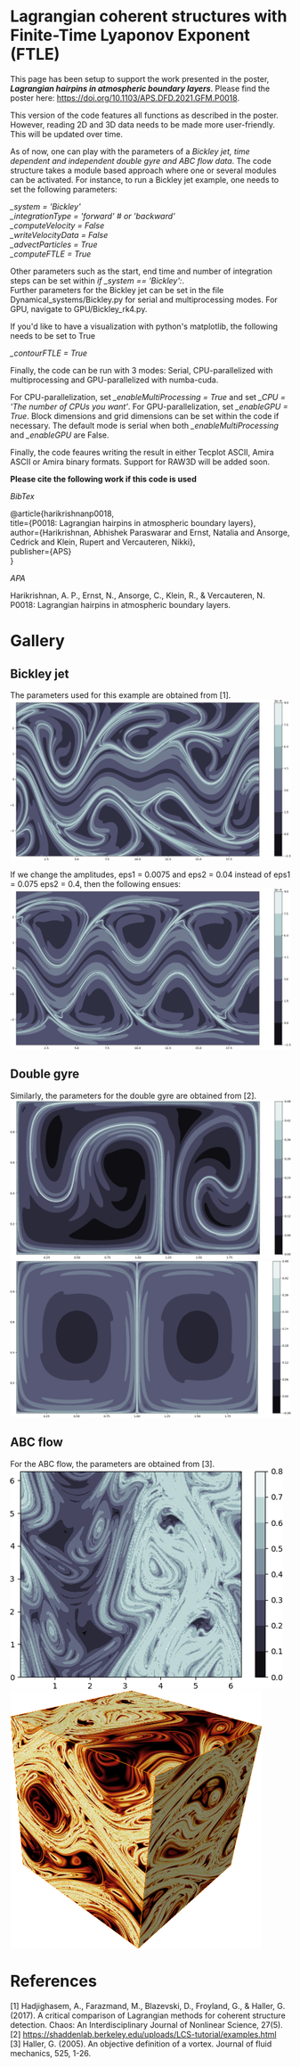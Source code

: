 # Lagrangian coherent structures with Finite-Time Lyaponov Exponent (FTLE)

This page has been setup to support the work presented in the poster, **_Lagrangian hairpins in atmospheric boundary layers_**. Please find the poster here: https://doi.org/10.1103/APS.DFD.2021.GFM.P0018.

This version of the code features all functions as described in the poster. However, reading 2D and 3D data needs to be made more user-friendly. This will be updated over time. 

As of now, one can play with the parameters of a _Bickley jet, time dependent and independent double gyre and ABC flow data_. The code structure takes a module based approach where one or several modules can be activated. For instance, to run a Bickley jet example, one needs to set the following parameters:

_\_system = 'Bickley'_\
_\_integrationType = 'forward' # or 'backward'_\
_\_computeVelocity = False_\
_\_writeVelocityData = False_\
_\_advectParticles = True_\
_\_computeFTLE = True_

Other parameters such as the start, end time and number of integration steps can be set within _if \_system == 'Bickley':_.\
Further parameters for the Bickley jet can be set in the file Dynamical_systems/Bickley.py for serial and multiprocessing modes. For GPU, navigate to GPU/Bickley_rk4.py.

If you'd like to have a visualization with python's matplotlib, the following needs to be set to True

_\_contourFTLE = True_

Finally, the code can be run with 3 modes: Serial, CPU-parallelized with multiprocessing and GPU-parallelized with numba-cuda. 

For CPU-parallelization, set _\_enableMultiProcessing = True_ and set _\_CPU = 'The number of CPUs you want'_.
For GPU-parallelization, set _\_enableGPU = True_. Block dimensions and grid dimensions can be set within the code if necessary. 
The default mode is serial when both _\_enableMultiProcessing_ and _\_enableGPU_ are False. 

Finally, the code feaures writing the result in either Tecplot ASCII, Amira ASCII or Amira binary formats. Support for RAW3D will be added soon. 

**Please cite the following work if this code is used**

_BibTex_

@article{harikrishnanp0018,\
  title={P0018: Lagrangian hairpins in atmospheric boundary layers},\
  author={Harikrishnan, Abhishek Paraswarar and Ernst, Natalia and Ansorge, Cedrick and Klein, Rupert and Vercauteren, Nikki},\
  publisher={APS}\
}

_APA_

Harikrishnan, A. P., Ernst, N., Ansorge, C., Klein, R., & Vercauteren, N. P0018: Lagrangian hairpins in atmospheric boundary layers.

# Gallery

## Bickley jet
The parameters used for this example are obtained from [1]. 
![Screenshot](Plots/Bickley_perturbed.png)

If we change the amplitudes, eps1 = 0.0075 and eps2 = 0.04 instead of eps1 = 0.075 eps2 = 0.4, then the following ensues:
![Screenshot](Plots/Bickley_steady.png)

## Double gyre
Similarly, the parameters for the double gyre are obtained from [2].
![Screenshot](Plots/Time_dependent_gyre.png)
![Screenshot](Plots/Time_independent_gyre.png)

## ABC flow
For the ABC flow, the parameters are obtained from [3].
![Screenshot](Plots/ABC_slice.png)
![Screenshot](Plots/ABC_3D.png)

# References
[1] Hadjighasem, A., Farazmand, M., Blazevski, D., Froyland, G., & Haller, G. (2017). A critical comparison of Lagrangian methods for coherent structure detection. Chaos: An Interdisciplinary Journal of Nonlinear Science, 27(5). </br>
[2] https://shaddenlab.berkeley.edu/uploads/LCS-tutorial/examples.html</br>
[3] Haller, G. (2005). An objective definition of a vortex. Journal of fluid mechanics, 525, 1-26.
